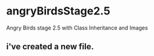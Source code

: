 # angryBirdsStage2.5
Angry Birds stage 2.5 with Class Inheritance and Images
## i've created a new file.